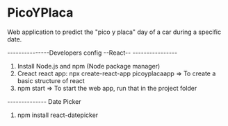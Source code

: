 # PicoYPlaca
Web application to predict the "pico y placa" day of a car during a specific date.


---------------Developers config  --React-- ----------------
1. Install Node.js and npm  (Node package manager)
2. Creact react app: npx create-react-app picoyplacaapp    => To create a basic structure of react
3. npm start   => To start the web app, run that in the project folder

-------------- Date Picker
1. npm install react-datepicker